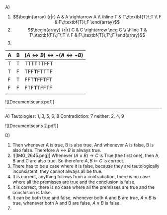 A)
1. $$\begin{array} {r|r} A & A \rightarrow A \\ \hline T & T\;\textbf{T}\;T \\ F & F\;\textbf{T}\;F \end{array}$$
2. $$\begin{array} {r|r} C & C \rightarrow \neg C \\ \hline T & T\;\textbf{F}\;F\;T \\ F & F\;\textbf{T}\;T\;F \end{array}$$
3. 

| A   | B   | $(A \leftrightarrow B) \leftrightarrow \neg (A \leftrightarrow \neg B)$ |
| --- | --- | ----------------------------------------------------------------------- |
| T   | T   | TTT**T**TTFFT                                                           |
| T   | F   | TFF**T**FTTTF                                                           |
| F   | T   | FFT**T**FFTFT                                                           |
| F   | F   | FTF**T**TFFTF                                                           |
|     |     |                                                                         |
![[Documentscans.pdf]]

---
A)
Tautologies: 1, 3, 5, 6, 8
Contradiction: 7
neither: 2, 4, 9

![[Documentscans 2.pdf]]

D)
1. Then whenever A is true, B is also true. And whenever A is false, B is also false. Therefore $A \leftrightarrow B$ is always true.
2. ![[IMG_2645.png]]
	Whenever $(A \land B) \rightarrow C$ is True (the first one), then A, B and C are also true. So therefore $A, B \models C$ is correct.
3. There has to be a case where it is false, because they are tautologically inconsistent, they cannot always all be true. 
4. It is correct, anything follows from a contradiction, there is no case where all the premisses are true and the conclusion is false.
5. It is correct, there is no case where all the premisses are true and the conclusion is false.
6. It can be both true and false, whenever both A and B are true, $A \lor B$ is true, whenever both A and B are false, $A \lor B$ is false.
7. 